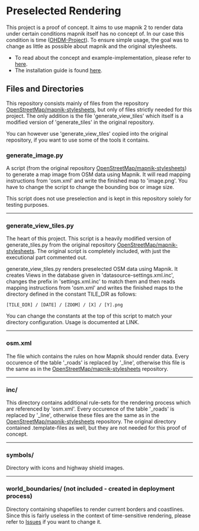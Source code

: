# Preselected Rendering

This project is a proof of concept. It aims to use mapnik 2 to render data under certain conditions mapnik itself has no concept of. In our case this condition is time ([OHDM-Project](https://github.com/OpenHistoricalDataMap)).
To ensure simple usage, the goal was to change as little as possible about mapnik and the original stylesheets.

- To read about the concept and example-implementation, please refer to [here](https://github.com/OpenHistoricalDataMap/Preselected-Rendering/wiki/Concept).
- The installation guide is found [here](https://github.com/OpenHistoricalDataMap/Preselected-Rendering/wiki/Deployment).

## Files and Directories

This repository consists mainly of files from the repository [OpenStreetMap/mapnik-stylesheets](https://github.com/openstreetmap/mapnik-stylesheets), but only of files strictly needed for this project. The only addition is the file 'generate_view_tiles' which itself is a modified version of 'generate_tiles' in the original repository.

You can however use 'generate_view_tiles' copied into the original repository, if you want to use some of the tools it contains.

### generate_image.py
A script (from the original repository [OpenStreetMap/mapnik-stylesheets](https://github.com/openstreetmap/mapnik-stylesheets)) to generate a map image from OSM data using Mapnik. It will read mapping instructions from 'osm.xml' and write the finished map to 'image.png'. You have to change the script to change the bounding box or image size.

This script does not use preselection and is kept in this repository solely for testing purposes.

---
	
### generate_view_tiles.py
The heart of this project. This script is a heavily modified version of generate_tiles.py from the original repository [OpenStreetMap/mapnik-stylesheets](https://github.com/openstreetmap/mapnik-stylesheets). The original script is completely included, with just the executional part commented out.

generate_view_tiles.py renders preselected OSM data using Mapnik. It creates Views in the database given in 'datasource-settings.xml.inc', changes the prefix in 'settings.xml.inc' to match them and then reads mapping instructions from 'osm.xml' and writes the finished maps to the directory defined in the constant TILE_DIR as follows:
	
	[TILE_DIR] / [DATE] / [ZOOM] / [X] / [Y].png

You can change the constants at the top of this script to match your directory configuration.
Usage is documented at LINK.

---

### osm.xml
The file which contains the rules on how Mapnik should render data. Every occurence of the table '_roads' is replaced by '_line', otherwise this file is the same as in the [OpenStreetMap/mapnik-stylesheets](https://github.com/openstreetmap/mapnik-stylesheets) repository.

---

### inc/
This directory contains additional rule-sets for the rendering process which are referenced by 'osm.xml'. Every occurence of the table '_roads' is replaced by '_line', otherwise these files are the same as in the [OpenStreetMap/mapnik-stylesheets](https://github.com/openstreetmap/mapnik-stylesheets) repository. The original directory contained .template-files as well, but they are not needed for this proof of concept.

---

### symbols/
Directory with icons and highway shield images.

---

### world_boundaries/ (not included - created in deployment process)
Directory containing shapefiles to render current borders and coastlines. Since this is fairly useless in the context of time-sensitive rendering, please refer to [Issues](https://github.com/OpenHistoricalDataMap/Preselected-Rendering/wiki/issues) if you want to change it.
